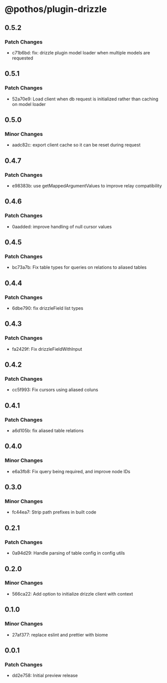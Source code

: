 # @pothos/plugin-drizzle

## 0.5.2

### Patch Changes

- c71b6bd: fix: drizzle plugin model loader when multiple models are requested

## 0.5.1

### Patch Changes

- 52a70e9: Load client when db request is initialized rather than caching on model loader

## 0.5.0

### Minor Changes

- aadc82c: export client cache so it can be reset during request

## 0.4.7

### Patch Changes

- e98383b: use getMappedArgumentValues to improve relay compatibility

## 0.4.6

### Patch Changes

- 0aadded: improve handling of null cursor values

## 0.4.5

### Patch Changes

- bc73a7b: Fix table types for queries on relations to aliased tables

## 0.4.4

### Patch Changes

- 6dbe790: fix drizzleField list types

## 0.4.3

### Patch Changes

- fa2429f: Fix drizzleFieldWithInput

## 0.4.2

### Patch Changes

- cc5f993: Fix cursors using aliased coluns

## 0.4.1

### Patch Changes

- a6d105b: fix aliased table relations

## 0.4.0

### Minor Changes

- e6a3fb8: Fix query being required, and improve node IDs

## 0.3.0

### Minor Changes

- fc44ea7: Strip path prefixes in built code

## 0.2.1

### Patch Changes

- 0a94d29: Handle parsing of table config in config utils

## 0.2.0

### Minor Changes

- 566ca22: Add option to initialize drizzle client with context

## 0.1.0

### Minor Changes

- 27af377: replace eslint and prettier with biome

## 0.0.1

### Patch Changes

- dd2e758: Initial preview release
